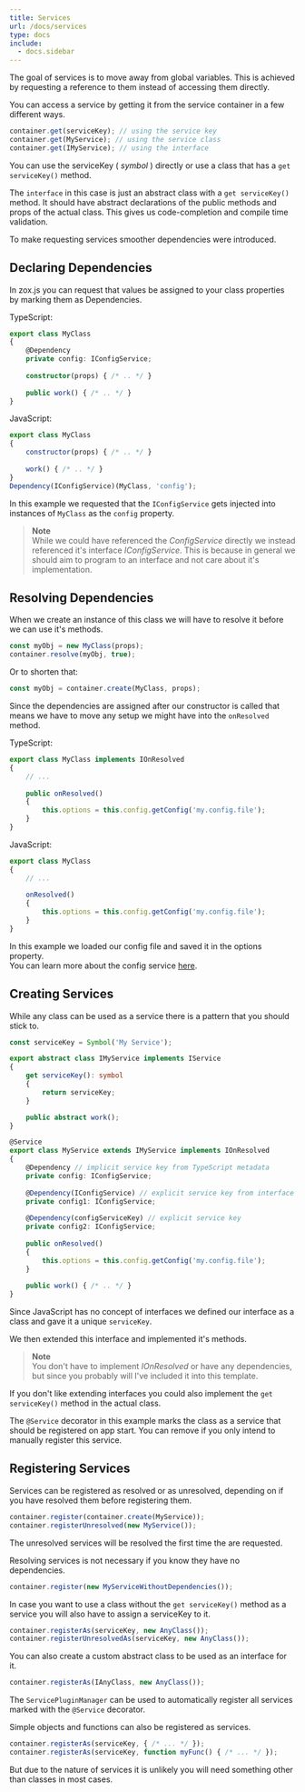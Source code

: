 ```yaml
---
title: Services
url: /docs/services
type: docs
include:
  - docs.sidebar
---
```


The goal of services is to move away from global variables.
This is achieved by requesting a reference to them
instead of accessing them directly.

You can access a service by getting it from the service container
in a few different ways.

```js
container.get(serviceKey); // using the service key
container.get(MyService); // using the service class
container.get(IMyService); // using the interface
```

You can use the serviceKey ( _symbol_ ) directly
or use a class that has a `get serviceKey()` method.

The `interface` in this case is just an abstract class
with a `get serviceKey()` method.
It should have abstract declarations of
the public methods and props of the actual class.
This gives us code-completion and compile time validation.

To make requesting services smoother dependencies were introduced.

## Declaring Dependencies

In zox.js you can request that values be assigned
to your class properties by marking them as Dependencies.

TypeScript:

```ts
export class MyClass
{
    @Dependency
    private config: IConfigService;
    
    constructor(props) { /* .. */ }
    
    public work() { /* .. */ }
}
```

JavaScript:

```js
export class MyClass
{
    constructor(props) { /* .. */ }
    
    work() { /* .. */ }
}
Dependency(IConfigService)(MyClass, 'config');
```

In this example we requested that the `IConfigService`
gets injected into instances of `MyClass` as the `config` property.

> **Note**  
While we could have referenced the _ConfigService_ directly
we instead referenced it's interface _IConfigService_.
This is because in general we should aim to program to an interface
and not care about it's implementation.

## Resolving Dependencies

When we create an instance of this class we will have to resolve it
before we can use it's methods.

```js
const myObj = new MyClass(props);
container.resolve(myObj, true);
```

Or to shorten that:

```js
const myObj = container.create(MyClass, props);
```

Since the dependencies are assigned after our constructor is called
that means we have to move any setup we might have into the `onResolved` method.

TypeScript:

```ts
export class MyClass implements IOnResolved
{
    // ...
    
    public onResolved()
    {
        this.options = this.config.getConfig('my.config.file');
    }
}
```

JavaScript:

```js
export class MyClass
{
    // ...
    
    onResolved()
    {
        this.options = this.config.getConfig('my.config.file');
    }
}
```

In this example we loaded our config file and saved it in the options property.  
You can learn more about the config service [here](/docs/config).

## Creating Services

While any class can be used as a service
there is a pattern that you should stick to.

```ts
const serviceKey = Symbol('My Service');

export abstract class IMyService implements IService
{
    get serviceKey(): symbol
    {
        return serviceKey;
    }

    public abstract work();
}

@Service
export class MyService extends IMyService implements IOnResolved
{
    @Dependency // implicit service key from TypeScript metadata
    private config: IConfigService;
    
    @Dependency(IConfigService) // explicit service key from interface
    private config1: IConfigService;
    
    @Dependency(configServiceKey) // explicit service key
    private config2: IConfigService;
    
    public onResolved()
    {
        this.options = this.config.getConfig('my.config.file');
    }
    
    public work() { /* .. */ }
}
```

Since JavaScript has no concept of interfaces we defined our interface
as a class and gave it a unique `serviceKey`.

We then extended this interface and implemented it's methods.

> **Note**  
You don't have to implement _IOnResolved_ or have any dependencies,
but since you probably will I've included it into this template.

If you don't like extending interfaces you could also implement
the `get serviceKey()` method in the actual class.

The `@Service` decorator in this example marks the class
as a service that should be registered on app start.
You can remove if you only intend to manually register this service.

## Registering Services

Services can be registered as resolved or as unresolved,
depending on if you have resolved them before registering them.

```js
container.register(container.create(MyService));
container.registerUnresolved(new MyService());
```

The unresolved services will be resolved the first time the are requested.

Resolving services is not necessary if you know they have no dependencies.

```js
container.register(new MyServiceWithoutDependencies());
```

In case you want to use a class without the `get serviceKey()` method
as a service you will also have to assign a serviceKey to it.

```js
container.registerAs(serviceKey, new AnyClass());
container.registerUnresolvedAs(serviceKey, new AnyClass());
```

You can also create a custom abstract class
to be used as an interface for it.

```js
container.registerAs(IAnyClass, new AnyClass());
```

The `ServicePluginManager` can be used to automatically register
all services marked with the `@Service` decorator.

Simple objects and functions can also be registered as services.

```js
container.registerAs(serviceKey, { /* ... */ });
container.registerAs(serviceKey, function myFunc() { /* ... */ });
```

But due to the nature of services it is unlikely
you will need something other than classes in most cases.
